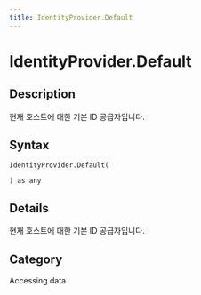 ```yaml
---
title: IdentityProvider.Default
---
```


# IdentityProvider.Default


## Description

현재 호스트에 대한 기본 ID 공급자입니다.


## Syntax

```powerquery
IdentityProvider.Default(

) as any
```


## Details

현재 호스트에 대한 기본 ID 공급자입니다.



## Category
Accessing data
